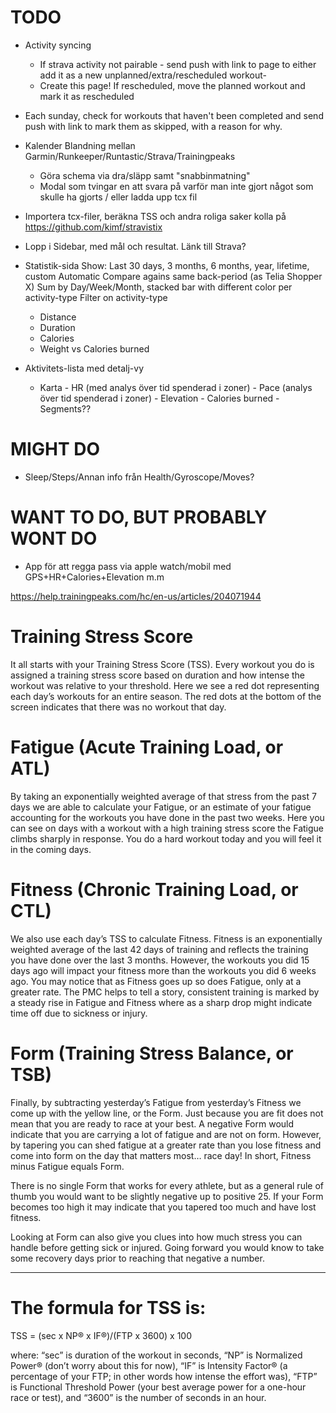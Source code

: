 # TODO

* Activity syncing

  * If strava activity not pairable - send push with link to page to either add it as a new unplanned/extra/rescheduled workout-
  * Create this page!
    If rescheduled, move the planned workout and mark it as rescheduled

* Each sunday, check for workouts that haven't been completed and send push with link to mark them as skipped, with a reason for why.

* Kalender
  Blandning mellan Garmin/Runkeeper/Runtastic/Strava/Trainingpeaks

  * Göra schema via dra/släpp samt "snabbinmatning"
  * Modal som tvingar en att svara på varför man inte gjort något som skulle ha gjorts / eller ladda upp tcx fil

- Importera tcx-filer, beräkna TSS och andra roliga saker
  kolla på https://github.com/kimf/stravistix

- Lopp i Sidebar, med mål och resultat. Länk till Strava?

- Statistik-sida
  Show: Last 30 days, 3 months, 6 months, year, lifetime, custom
  Automatic Compare agains same back-period (as Telia Shopper X)
  Sum by Day/Week/Month, stacked bar with different color per activity-type
  Filter on activity-type

  * Distance
  * Duration
  * Calories
  * Weight vs Calories burned

- Aktivitets-lista med detalj-vy
  * Karta - HR (med analys över tid spenderad i zoner) - Pace (analys över tid spenderad i zoner) - Elevation - Calories burned - Segments??

# MIGHT DO

* Sleep/Steps/Annan info från Health/Gyroscope/Moves?

# WANT TO DO, BUT PROBABLY WONT DO

* App för att regga pass via apple watch/mobil med GPS+HR+Calories+Elevation m.m

https://help.trainingpeaks.com/hc/en-us/articles/204071944

# Training Stress Score

It all starts with your Training Stress Score (TSS). Every workout you do is assigned a training stress score based on duration and how intense the workout was relative to your threshold. Here we see a red dot representing each day’s workouts for an entire season. The red dots at the bottom of the screen indicates that there was no workout that day.

# Fatigue (Acute Training Load, or ATL)

By taking an exponentially weighted average of that stress from the past 7 days we are able to calculate your Fatigue, or an estimate of your fatigue accounting for the workouts you have done in the past two weeks. Here you can see on days with a workout with a high training stress score the Fatigue climbs sharply in response. You do a hard workout today and you will feel it in the coming days.

# Fitness (Chronic Training Load, or CTL)

We also use each day’s TSS to calculate Fitness. Fitness is an exponentially weighted average of the last 42 days of training and reflects the training you have done over the last 3 months. However, the workouts you did 15 days ago will impact your fitness more than the workouts you did 6 weeks ago. You may notice that as Fitness goes up so does Fatigue, only at a greater rate. The PMC helps to tell a story, consistent training is marked by a steady rise in Fatigue and Fitness where as a sharp drop might indicate time off due to sickness or injury.

# Form (Training Stress Balance, or TSB)

Finally, by subtracting yesterday’s Fatigue from yesterday’s Fitness we come up with the yellow line, or the Form. Just because you are fit does not mean that you are ready to race at your best. A negative Form would indicate that you are carrying a lot of fatigue and are not on form. However, by tapering you can shed fatigue at a greater rate than you lose fitness and come into form on the day that matters most… race day! In short, Fitness minus Fatigue equals Form.

There is no single Form that works for every athlete, but as a general rule of thumb you would want to be slightly negative up to positive 25. If your Form becomes too high it may indicate that you tapered too much and have lost fitness.

Looking at Form can also give you clues into how much stress you can handle before getting sick or injured. Going forward you would know to take some recovery days prior to reaching that negative a number.

---

# The formula for TSS is:

TSS = (sec x NP® x IF®)/(FTP x 3600) x 100

where:
“sec” is duration of the workout in seconds,
“NP” is Normalized Power® (don’t worry about this for now),
“IF” is Intensity Factor® (a percentage of your FTP; in other words how intense the effort was),
“FTP” is Functional Threshold Power (your best average power for a one-hour race or test),
and “3600” is the number of seconds in an hour.
